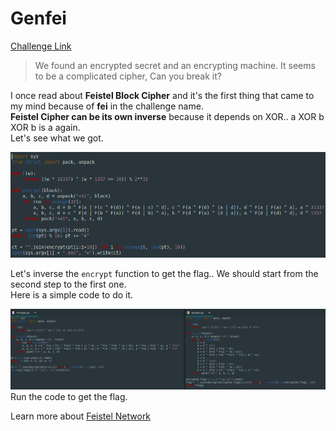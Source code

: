 **Genfei**
===================  
[Challenge Link](https://s3-eu-west-1.amazonaws.com/hubchallenges/crypto/genfei.zip)  

> We found an encrypted secret and an encrypting machine. It seems to be a complicated cipher, Can you break it?  

I once read about **Feistel Block Cipher** and it's the first thing that came to my mind because of **fei** in the challenge name.  
**Feistel Cipher can be its own inverse** because it depends on XOR.. a XOR b XOR b is a again.  
Let's see what we got.

![](images/genfei-encrypt.png)

Let's inverse the `encrypt` function to get the flag.. We should start from the second step to the first one.  
Here is a simple code to do it.

![](images/genfei-decrypt.png)  
Run the code to get the flag.

Learn more about [Feistel Network](https://web.cs.ucdavis.edu/~rogaway/papers/feistel.pdf)
